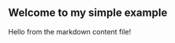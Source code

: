 <!--
	template=page
	title=One Page, One Template
	param1=This is parameter 1
	PARAM2=This is parameter 2
-->

## Welcome to my simple example
	
Hello from the markdown content file!